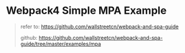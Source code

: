 # Webpack4 Simple MPA Example

> refer to: <https://github.com/wallstreetcn/webpack-and-spa-guide>
> 
> github: <https://github.com/wallstreetcn/webpack-and-spa-guide/tree/master/examples/mpa>
